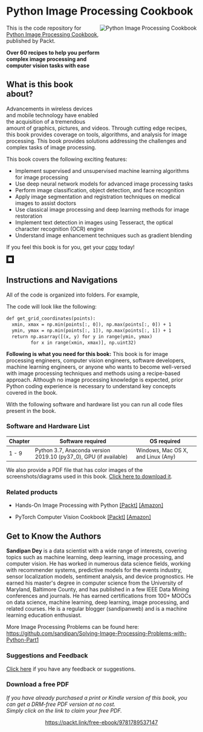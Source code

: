 


# Python Image Processing Cookbook

<a href="https://www.packtpub.com/data/python-image-processing-cookbook?utm_source=github&utm_medium=repository&utm_campaign=9781789537147"><img src="https://static.packt-cdn.com/products/9781789537147/cover/smaller" alt="Python Image Processing Cookbook" height="256px" align="right"></a>

This is the code repository for [Python Image Processing Cookbook](https://www.packtpub.com/data/python-image-processing-cookbook?utm_source=github&utm_medium=repository&utm_campaign=9781789537147), published by Packt.

**Over 60 recipes to help you perform complex image processing and computer vision tasks with ease**

## What is this book about?
Advancements in wireless devices and mobile technology have enabled the acquisition of a tremendous amount of graphics, pictures, and videos. Through cutting edge recipes, this book provides coverage on tools, algorithms, and analysis for image processing. This book provides solutions addressing the challenges and complex tasks of image processing.

This book covers the following exciting features: 
* Implement supervised and unsupervised machine learning algorithms for image processing
* Use deep neural network models for advanced image processing tasks
* Perform image classification, object detection, and face recognition
* Apply image segmentation and registration techniques on medical images to assist doctors
* Use classical image processing and deep learning methods for image restoration
* Implement text detection in images using Tesseract, the optical character recognition (OCR) engine
* Understand image enhancement techniques such as gradient blending

If you feel this book is for you, get your [copy](https://www.amazon.com/dp/B084ZN7Y5F) today!

<a href="https://www.packtpub.com/?utm_source=github&utm_medium=banner&utm_campaign=GitHubBanner"><img src="https://raw.githubusercontent.com/PacktPublishing/GitHub/master/GitHub.png" alt="https://www.packtpub.com/" border="5" /></a>

## Instructions and Navigations
All of the code is organized into folders. For example,

The code will look like the following:
```
def get_grid_coordinates(points):
  xmin, xmax = np.min(points[:, 0]), np.max(points[:, 0]) + 1
  ymin, ymax = np.min(points[:, 1]), np.max(points[:, 1]) + 1
  return np.asarray([(x, y) for y in range(ymin, ymax)
         for x in range(xmin, xmax)], np.uint32)

```

**Following is what you need for this book:**
This book is for image processing engineers, computer vision engineers, software developers, machine learning engineers, or anyone who wants to become well-versed with image processing techniques and methods using a recipe-based approach. Although no image processing knowledge is expected, prior Python coding experience is necessary to understand key concepts covered in the book.

With the following software and hardware list you can run all code files present in the book.

### Software and Hardware List

| Chapter  | Software required                                                                         | OS required                        |
| -------- | ------------------------------------------------------------------------------------------| -----------------------------------|
| 1 - 9    | Python 3.7, Anaconda version 2019.10 (py37_0), GPU (if available)                         | Windows, Mac OS X, and Linux (Any) |

We also provide a PDF file that has color images of the screenshots/diagrams used in this book. [Click here to download it](https://static.packt-cdn.com/downloads/9781789537147_ColorImages.pdf).


### Related products <Other books you may enjoy>
* Hands-On Image Processing with Python [[Packt]](https://www.packtpub.com/big-data-and-business-intelligence/hands-image-processing-python?utm_source=github&utm_medium=repository&utm_campaign=9781789343731) [[Amazon]](https://www.amazon.com/dp/B07J664F9S)

* PyTorch Computer Vision Cookbook [[Packt]](https://www.packtpub.com/in/data/pytorch-computer-vision-cookbook?utm_source=github&utm_medium=repository&utm_campaign=9781838644833) [[Amazon]](https://www.amazon.com/dp/1838644830)

## Get to Know the Authors
**Sandipan Dey**
is a data scientist with a wide range of interests, covering topics such as machine learning, deep learning, image processing, and computer vision. He has worked in numerous data science fields, working with recommender systems, predictive models for the events industry, sensor localization models, sentiment analysis, and device prognostics. He earned his master's degree in computer science from the University of Maryland, Baltimore County, and has published in a few IEEE Data Mining conferences and journals. He has earned certifications from 100+ MOOCs on data science, machine learning, deep learning, image processing, and related courses. He is a regular blogger (sandipanweb) and is a machine learning education enthusiast.

More Image Processing Problems can be found here: https://github.com/sandipan/Solving-Image-Processing-Problems-with-Python-Part1

### Suggestions and Feedback
[Click here](https://docs.google.com/forms/d/e/1FAIpQLSdy7dATC6QmEL81FIUuymZ0Wy9vH1jHkvpY57OiMeKGqib_Ow/viewform) if you have any feedback or suggestions.
### Download a free PDF

 <i>If you have already purchased a print or Kindle version of this book, you can get a DRM-free PDF version at no cost.<br>Simply click on the link to claim your free PDF.</i>
<p align="center"> <a href="https://packt.link/free-ebook/9781789537147">https://packt.link/free-ebook/9781789537147 </a> </p>